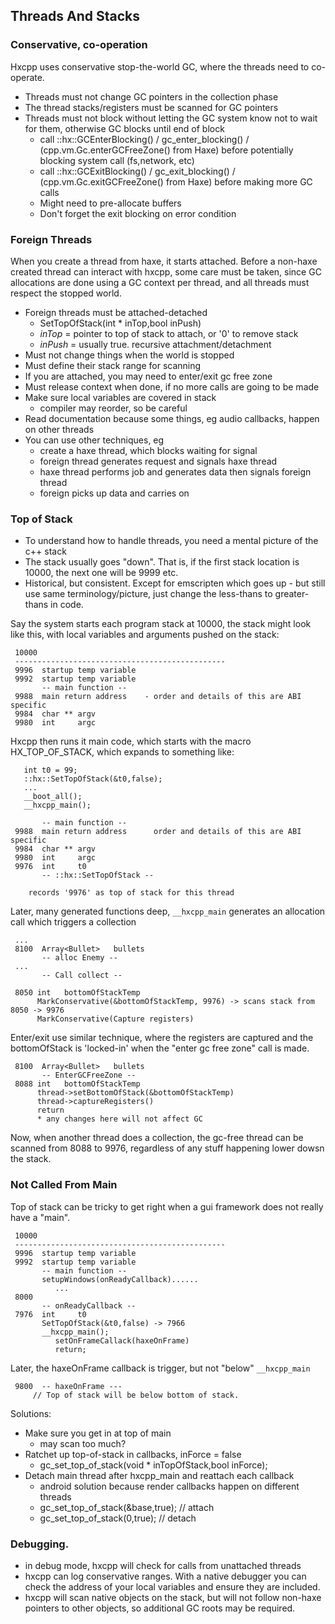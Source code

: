Threads And Stacks
-------------------


### Conservative, co-operation
Hxcpp uses conservative stop-the-world GC, where the threads need to co-operate.
 - Threads must not change GC pointers in the collection phase
 - The thread stacks/registers must be scanned for GC pointers
 - Threads must not block without letting the GC system know not to wait for them, otherwise GC blocks until end of block
   + call ::hx::GCEnterBlocking() / gc_enter_blocking() / (cpp.vm.Gc.enterGCFreeZone() from Haxe) before potentially blocking system call (fs,network, etc)
   + call ::hx::GCExitBlocking() / gc_exit_blocking() / (cpp.vm.Gc.exitGCFreeZone() from Haxe) before making more GC calls
   + Might need to pre-allocate buffers
   + Don't forget the exit blocking on error condition

### Foreign Threads
When you create a thread from haxe, it starts attached.  Before a non-haxe created thread can interact with hxcpp, some care must be taken, since GC allocations are done using a GC context per thread, and all threads must respect the stopped world.
  - Foreign threads must be attached-detached
     - SetTopOfStack(int * inTop,bool inPush)
     - *inTop* = pointer to top of stack to attach, or '0' to remove stack
     - *inPush* = usually true.  recursive attachment/detachment
  - Must not change things when the world is stopped
  - Must define their stack range for scanning
  - If you are attached, you may need to enter/exit gc free zone
  - Must release context when done, if no more calls are going to be made
  - Make sure local variables are covered in stack
    - compiler may reorder, so be careful
  - Read documentation because some things, eg audio callbacks, happen on other threads
  - You can use other techniques, eg
     - create a haxe thread, which blocks waiting for signal
     - foreign thread generates request and signals haxe thread
     - haxe thread performs job and generates data then signals foreign thread
     - foreign picks up data and carries on




### Top of Stack

 - To understand how to handle threads, you need a mental picture of the c++ stack
 - The stack usually goes "down".  That is, if the first stack location is 10000, the next one will be 9999 etc.
 - Historical, but consistent.  Except for emscripten which goes up - but still use same terminology/picture, just change the less-thans to greater-thans in code.

Say the system starts each program stack at 10000, the stack might look like this, with local variables and arguments pushed on the stack:

```
 10000
 -----------------------------------------------
 9996  startup temp variable
 9992  startup temp variable
       -- main function --
 9988  main return address    - order and details of this are ABI specific
 9984  char ** argv
 9980  int     argc
```

Hxcpp then runs it main code, which starts with the macro HX_TOP_OF_STACK, which expands to something like:
```
   int t0 = 99;
   ::hx::SetTopOfStack(&t0,false);
   ...
   __boot_all();
   __hxcpp_main();

       -- main function --
 9988  main return address      order and details of this are ABI specific
 9984  char ** argv
 9980  int     argc
 9976  int     t0
       -- ::hx::SetTopOfStack --

    records '9976' as top of stack for this thread
```

Later, many generated functions deep, `__hxcpp_main` generates an allocation call which
triggers a collection

```
 ...
 8100  Array<Bullet>   bullets
       -- alloc Enemy --
 ...
       -- Call collect --

 8050 int   bottomOfStackTemp
      MarkConservative(&bottomOfStackTemp, 9976) -> scans stack from 8050 -> 9976
      MarkConservative(Capture registers)

```

Enter/exit use similar technique, where the registers are captured and the bottomOfStack is 'locked-in' when the "enter gc free zone" call is made.
```
 8100  Array<Bullet>   bullets
       -- EnterGCFreeZone --
 8088 int   bottomOfStackTemp
      thread->setBottomOfStack(&bottomOfStackTemp)
      thread->captureRegisters()
      return
      * any changes here will not affect GC
```

Now, when another thread does a collection, the gc-free thread can be scanned from 8088 to 9976, regardless of any stuff happening lower dowsn the stack.


### Not Called From Main

Top of stack can be tricky to get right when a gui framework does not really have a "main".


```
 10000
 -----------------------------------------------
 9996  startup temp variable
 9992  startup temp variable
       -- main function --
       setupWindows(onReadyCallback)......
          ...
 8000
       -- onReadyCallback --
 7976  int     t0
       SetTopOfStack(&t0,false) -> 7966
       __hxcpp_main();
          setOnFrameCallack(haxeOnFrame)
          return;
```

Later, the haxeOnFrame callback is trigger, but not "below" `__hxcpp_main`

```
 9800  -- haxeOnFrame ---
     // Top of stack will be below bottom of stack.

```

Solutions:
  - Make sure you get in at top of main
    + may scan too much?
  - Ratchet up top-of-stack in callbacks, inForce = false
    + gc_set_top_of_stack(void * inTopOfStack,bool inForce);
  - Detach main thread after hxcpp_main and reattach each callback
    + android solution because render callbacks happen on different threads
    + gc_set_top_of_stack(&base,true); // attach
    + gc_set_top_of_stack(0,true); // detach



### Debugging.
  - in debug mode, hxcpp will check for calls from unattached threads
  - hxcpp can log conservative ranges.  With a native debugger you can check the address of
     your local variables and ensure they are included.
  - hxcpp will scan native objects on the stack, but will not follow non-haxe pointers to other objects, so additional GC roots may be required.



